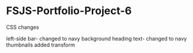 # FSJS-Portfolio-Project-6

CSS changes

left-side bar- changed to navy background
heading text- changed to navy
thumbnails added transform
